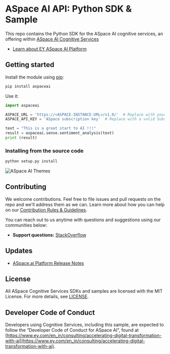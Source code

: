 # ASpace AI API: Python SDK & Sample


This repo contains the Python SDK for the ASpace AI cognitive services, an offering within [ASpace AI Cognitive Services](https://www.ey.com/en_in/consulting/accelerating-digital-transformation-with-ai)

* [Learn about EY ASpace AI Platform](https://www.ey.com/en_in/consulting/accelerating-digital-transformation-with-ai)


## Getting started

Install the module using [pip](https://pypi.python.org/pypi/pip/):

```bash
pip install aspaceai
```

Use it:

```python
import aspaceai

ASPACE_URL = 'https://<ASPACE-INSTANCE-URL>/v1.0/'  # Replace with your aspace endpoint URL
ASPACE_API_KEY = 'ASpace subscription key'  # Replace with a valid Subscription Key here.

text = "This is a great start to AI !!!"
result = aspaceai.sense.sentiment_analysis(text)
print (result)
```

### Installing from the source code

```bash
python setup.py install
```
![ASpace AI Themes](https://assets.ey.com/content/dam/ey-sites/ey-com/en_in/topics/consulting/2020/07/aspace/vison-sense.png.rendition.3840.2560.png)
## Contributing

We welcome contributions. Feel free to file issues and pull requests on the repo and we'll address them as we can. Learn more about how you can help on our [Contribution Rules & Guidelines](/CONTRIBUTING.md).

You can reach out to us anytime with questions and suggestions using our communities below:
 - **Support questions:** [StackOverflow](https://stackoverflow.com/questions/tagged/aspaceai)
 
## Updates
* [ASpace.ai Platform Release Notes](https://www.ey.com/en_in/consulting/accelerating-digital-transformation-with-ai)

## License
All ASpace Cognitive Services SDKs and samples are licensed with the MIT License. For more details, see
[LICENSE](/LICENSE.txt).



## Developer Code of Conduct
Developers using Cognitive Services, including this sample, are expected to follow the “Developer Code of Conduct for ASpace AI”, found at [https://www.ey.com/en_in/consulting/accelerating-digital-transformation-with-ai](https://www.ey.com/en_in/consulting/accelerating-digital-transformation-with-ai).